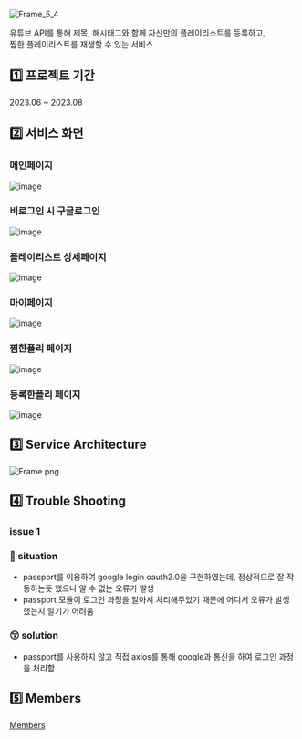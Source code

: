 ![Frame_5_4](https://github.com/HypeBBoy/backend/assets/86117661/2b3d284d-3e98-44ae-9267-dfe655ebd184)  

유튜브 API를 통해 제목, 해시태그와 함께 자신만의 플레이리스트를 등록하고,  
찜한 플레이리스트를 재생할 수 있는 서비스

## 1️⃣ 프로젝트 기간

2023.06 ~ 2023.08

## 2️⃣ 서비스 화면

### 메인페이지

![image](https://github.com/HypeBBoy/backend/assets/86117661/1f52ed46-b895-47e9-8619-bce1b0c9da49)

### 비로그인 시 구글로그인

![image](https://github.com/HypeBBoy/backend/assets/86117661/fc6779fb-455f-48f0-a0dc-7a9bcbdbd225)

### 플레이리스트 상세페이지

![image](https://github.com/HypeBBoy/backend/assets/86117661/9e8afbe6-e02f-4e0f-bd2f-e77be97e311f)

### 마이페이지

![image](https://github.com/HypeBBoy/backend/assets/86117661/34df23e1-f766-49e7-91d2-9ecf3bc90853)

### 찜한플리 페이지

![image](https://github.com/HypeBBoy/backend/assets/86117661/47d68959-c04b-44f6-a32d-5e984952dcb2)

### 등록한플리 페이지
![image](https://github.com/HypeBBoy/backend/assets/86117661/749b2499-ca8e-49d5-b0b3-21f4cbe95c9b)


## 3️⃣ **Service Architecture**

![Frame.png](https://s3-us-west-2.amazonaws.com/secure.notion-static.com/f38f106b-6592-458c-8140-b2283760cb90/Frame.png)

## 4️⃣ Trouble Shooting

### issue 1

### 🤔 situation

- passport를 이용하여 google login oauth2.0을 구현하였는데, 정상적으로 잘 작동하는듯 했으나 알 수 없는 오류가 발생
- passport 모듈이 로그인 과정을 알아서 처리해주었기 때문에 어디서 오류가 발생했는지 알기가 어려움

### 😙 solution

- passport를 사용하지 않고 직접 axios를 통해 google과 통신을 하여 로그인 과정을 처리함

## 5️⃣ Members

[Members ](https://www.notion.so/f82a68ac9ef04657acccb05914fd90d2?pvs=21)
